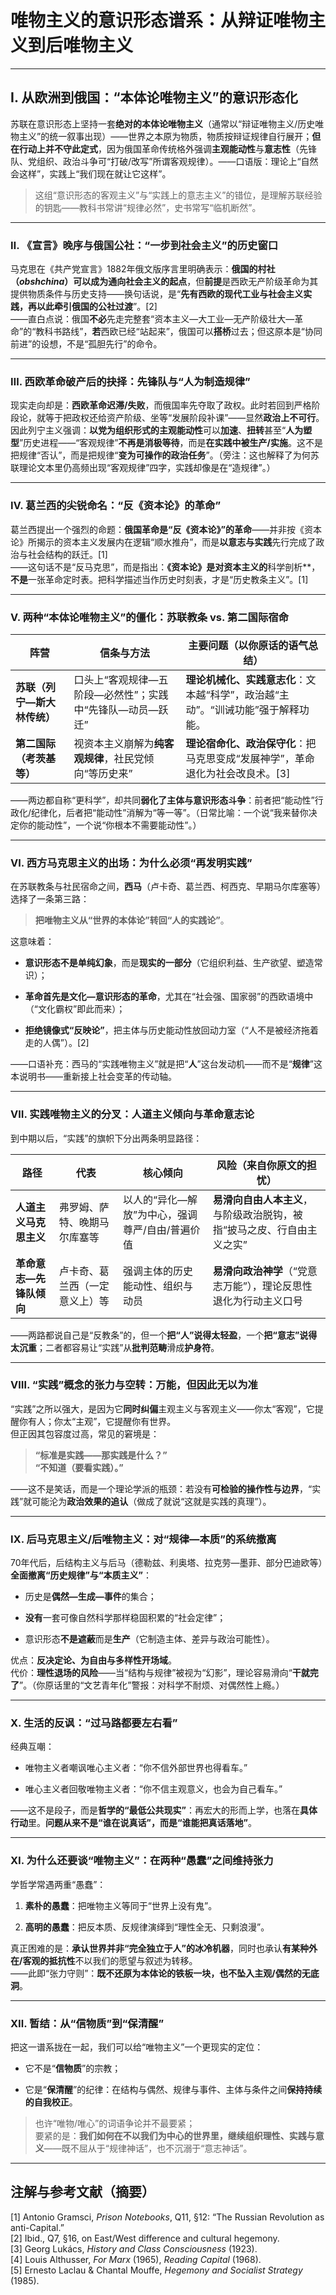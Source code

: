 # **唯物主义的意识形态谱系：从辩证唯物主义到后唯物主义**

---

## Ⅰ. 从欧洲到俄国：**“本体论唯物主义”的意识形态化**

苏联在意识形态上坚持一套**绝对的本体论唯物主义**（通常以“辩证唯物主义/历史唯物主义”的统一叙事出现）——世界之本原为物质，物质按辩证规律自行展开；**但在行动上并不守此定式**，因为俄国革命传统格外强调**主观能动性**与**意志性**（先锋队、党组织、政治斗争可“打破/改写”所谓客观规律）。——口语版：理论上“自然会这样”，实践上“我们现在就让它这样”。

> 这组“意识形态的客观主义”与“实践上的意志主义”的错位，是理解苏联经验的钥匙——教科书常讲“规律必然”，史书常写“临机断然”。

---

### Ⅱ. 《宣言》晚序与俄国公社：**“一步到社会主义”的历史窗口**

马克思在《共产党宣言》1882年俄文版序言里明确表示：**俄国的村社（*obshchina*）可以成为通向社会主义的起点**，但**前提**是西欧无产阶级革命为其提供物质条件与历史支持——换句话说，是“**先有西欧的现代工业与社会主义实践，再以此牵引俄国的公社过渡**”。[2]  
——直白点说：俄国**不必**先走完整套“资本主义—大工业—无产阶级壮大—革命”的“教科书路线”，**若**西欧已经“站起来”，俄国可以**搭桥**过去；但这原本是“协同前进”的设想，不是“孤胆先行”的命令。

---

### Ⅲ. 西欧革命破产后的抉择：**先锋队与“人为制造规律”**

现实走向却是：**西欧革命迟滞/失败**，而俄国率先夺取了政权。此时若回到严格阶段论，就等于把政权还给资产阶级、坐等“发展阶段补课”——显然**政治上不可行**。  
因此列宁主义强调：**以党为组织形式的主观能动性**可以**加速**、**扭转**甚至“**人为塑型**”历史进程——“客观规律”**不再是消极等待**，而是**在实践中被生产/实施**。这不是把规律“否认”，而是把规律“**变为可操作的政治任务**”。（旁注：这也解释了为何苏联理论文本里仍高频出现“客观规律”四字，实践却像是在“造规律”。）

---

### Ⅳ. 葛兰西的尖锐命名：**“反《资本论》的革命”**

葛兰西提出一个强烈的命题：**俄国革命是“反《资本论》”的革命**——并非按《资本论》所揭示的资本主义发展内在逻辑“顺水推舟”，而是**以意志与实践**先行完成了政治与社会结构的跃迁。[1]  
——这句话不是“反马克思”，而是指出：**《资本论》是对资本主义的**科学剖析**，**不是**一张革命定时表。把科学描述当作历史时刻表，才是“历史教条主义”。[1]

---

### Ⅴ. 两种“本体论唯物主义”的僵化：**苏联教条 vs. 第二国际宿命**

| 阵营               | 信条与方法                            | 主要问题（以你原话的语气总结）                               |
| ---------------- | -------------------------------- | --------------------------------------------- |
| **苏联（列宁—斯大林传统）** | 口头上“客观规律—五阶段—必然性”；实践中“先锋队—动员—跃迁” | **理论机械化、实践意志化**：文本越“科学”，政治越“主动”。“训诫功能”强于解释功能。 |
| **第二国际（考茨基等）**   | 视资本主义崩解为**纯客观规律**，社民党倾向“等历史来”    | **理论宿命化、政治保守化**：把马克思变成“发展神学”，革命退化为社会改良术。[3]   |

——两边都自称“更科学”，却共同**弱化了主体与意识形态斗争**：前者把“能动性”行政化/纪律化，后者把“能动性”消解为“等一等”。（日常比喻：一个说“我来替你决定你的能动性”，一个说“你根本不需要能动性”。）

---

### Ⅵ. 西方马克思主义的出场：**为什么必须“再发明实践”**

在苏联教条与社民宿命之间，**西马**（卢卡奇、葛兰西、柯西克、早期马尔库塞等）选择了一条第三路：

> **把唯物主义从“世界的本体论”转回“人的实践论”**。

这意味着：

- **意识形态不是单纯幻象**，而是**现实的一部分**（它组织利益、生产欲望、塑造常识）；

- **革命首先是文化—意识形态的革命**，尤其在“社会强、国家弱”的西欧语境中（“文化霸权”即此而来）；

- **拒绝镜像式“反映论”**，把主体与历史能动性放回动力室（“人不是被经济拖着走的人偶”）。[2]

——口语补充：西马的“实践唯物主义”就是把“**人**”这台发动机——而不是“**规律**”这本说明书——重新接上社会变革的传动轴。

---

### Ⅶ. 实践唯物主义的分叉：**人道主义倾向与革命意志论**

到中期以后，“实践”的旗帜下分出两条明显路径：

| 路径             | 代表              | 核心倾向                       | 风险（来自你原文的担忧）                           |
| -------------- | --------------- | -------------------------- | -------------------------------------- |
| **人道主义马克思主义**  | 弗罗姆、萨特、晚期马尔库塞等  | 以人的“异化—解放”为中心，强调尊严/自由/普遍价值 | **易滑向自由人本主义**，与阶级政治脱钩，被指“披马之皮、行自由主义之实” |
| **革命意志—先锋队倾向** | 卢卡奇、葛兰西（一定意义上）等 | 强调主体的历史能动性、组织与动员           | **易滑向政治神学**（“党意志万能”），理论反思性退化为行动主义口号    |

——两路都说自己是“反教条”的，但一个**把“人”说得太轻盈**，一个**把“意志”说得太沉重**；二者都容易让“实践”从**批判范畴**滑成**护身符**。

---

### Ⅷ. “实践”概念的张力与空转：**万能，但因此无以为准**

“实践”之所以强大，是因为它**同时纠偏**主观主义与客观主义——你太“客观”，它提醒你有人；你太“主观”，它提醒你有世界。  
但正因其包容度过高，常见的窘境是：

> **“标准是实践——那实践是什么？”**  
> **“不知道（要看实践）。”**

——这不是笑话，而是一个理论学派的瓶颈：若没有**可检验的操作性与边界**，“实践”就可能沦为**政治效果的追认**（做成了就说“这就是实践的真理”）。

---

### Ⅸ. 后马克思主义/后唯物主义：**对“规律—本质”的系统撤离**

70年代后，后结构主义与后马（德勒兹、利奥塔、拉克劳—墨菲、部分巴迪欧等）**全面撤离“历史规律”与“本质主义”**：

- 历史是**偶然—生成—事件**的集合；

- **没有**一套可像自然科学那样稳固积累的“社会定律”；

- 意识形态**不是遮蔽**而是**生产**（它制造主体、差异与政治可能性）。

优点：**反决定论、为自由与多样性开场域**。  
代价：**理性退场的风险**——当“结构与规律”被视为“幻影”，理论容易滑向“**干就完了**”。（你原话里的“文艺青年化”警报：对科学不耐烦、对偶然性上瘾。）

---

### Ⅹ. 生活的反讽：**“过马路都要左右看”**

经典互嘲：

- 唯物主义者嘲讽唯心主义者：“你不信外部世界也得看车。”

- 唯心主义者回敬唯物主义者：“你不信主观意义，也会为自己看车。”

——这不是段子，而是**哲学的“最低公共现实”**：再宏大的形而上学，也落在**具体行动**里。**问题从来不是“谁在说真话”，而是“谁能把真话落地”**。

---

### Ⅺ. 为什么还要谈“唯物主义”：**在两种“愚蠢”之间维持张力**

学哲学常遇两重“愚蠢”：

1. **素朴的愚蠢**：把唯物主义等同于“世界上没有鬼”。

2. **高明的愚蠢**：把反本质、反规律演绎到“理性全无、只剩浪漫”。

真正困难的是：**承认世界并非“完全独立于人”的冰冷机器**，同时也承认**有某种外在/客观的抵抗性**不以我们的愿望与叙述为转移。  
——此即“张力守则”：**既不还原为本体论的铁板一块，也不坠入主观/偶然的无底洞**。

---

### Ⅻ. 暂结：**从“信物质”到“保清醒”**

把这一谱系拢在一起，我们可以给“唯物主义”一个更现实的定位：

- 它不是“**信物质**”的宗教；

- 它是“**保清醒**”的纪律：在结构与偶然、规律与事件、主体与条件之间**保持持续的自我校正**。

> 也许“唯物/唯心”的词语争论并不最要紧；  
> 要紧的是：**我们如何在不以我们为中心的世界里，继续组织理性、实践与意义**——既不屈从于“规律神话”，也不沉溺于“意志神话”。

---

## 注解与参考文献（摘要）

[1] Antonio Gramsci, *Prison Notebooks*, Q11, §12: “The Russian Revolution as anti-Capital.”  
[2] Ibid., Q7, §16, on East/West difference and cultural hegemony.  
[3] Georg Lukács, *History and Class Consciousness* (1923).  
[4] Louis Althusser, *For Marx* (1965), *Reading Capital* (1968).  
[5] Ernesto Laclau & Chantal Mouffe, *Hegemony and Socialist Strategy* (1985).
